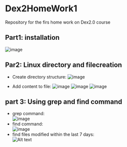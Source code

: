 # Dex2HomeWork1
Repository for the firs home work on Dex2.0 course

## Part1: installation
![image](https://github.com/user-attachments/assets/2f044e80-3af7-4809-bf2c-7b0e929628e9)


## Par2: Linux directory and filecreation
  - Create directory structure:
    ![image](https://github.com/user-attachments/assets/06c36273-403f-4098-b749-0fdc6cb045dc)
    
  - Add content to file:
    ![image](https://github.com/user-attachments/assets/af16caf9-e5bb-421f-a2dc-9f46a509f817)
    ![image](https://github.com/user-attachments/assets/064fbb17-84e7-4f03-b6bc-78c66ec483ce)
    ![image](https://github.com/user-attachments/assets/e79c89f4-4da7-4519-9aac-e4d333e55463)


## part 3: Using grep and find command
  - grep command:  
    ![image](https://github.com/user-attachments/assets/fb0b0037-06e7-4a36-81c7-1d8092344b8b)
  - find command:  
    ![image](https://github.com/user-attachments/assets/08cf93f3-920b-440b-8ca7-208a51d87678)
  - find files modified within the last 7 days:  
    ![Alt text](/images/part3-2-b.png)





    

